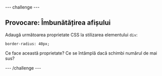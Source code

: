 \--- challenge \---

## Provocare: Îmbunătățirea afișului

Adaugă următoarea proprietate CSS la stilizarea elementului `div`:

    border-radius: 40px;
    

Ce face această proprietate? Ce se întâmplă dacă schimbi numărul de mai sus?

\--- /challenge \---